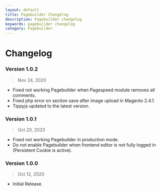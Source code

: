 ```yaml
---
layout: default
title: Pagebuilder Changelog
description: Pagebuilder changelog
keywords: pagebuilder changelog
category: Pagebuilder
---
```


# Changelog

### Version 1.0.2

> Nov 24, 2020

 -  Fixed not working Pagebuilder when Pagespeed module removes all comments.
 -  Fixed php error on section save after image upload in Magento 2.4.1.
 -  Tippyjs updated to the latest version.

### Version 1.0.1

> Oct 20, 2020

 -  Fixed not working Pagebuilder in production mode.
 -  Do not enable Pagebuilder when frontend editor is not fully logged in
    (Persistent Cookie is active).

### Version 1.0.0

> Oct 12, 2020

 -  Initial Release.
